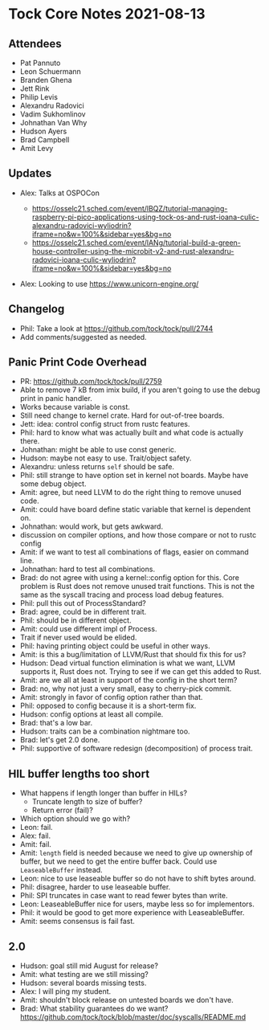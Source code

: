 # Tock Core Notes 2021-08-13

## Attendees

- Pat Pannuto
- Leon Schuermann
- Branden Ghena
- Jett Rink
- Philip Levis
- Alexandru Radovici
- Vadim Sukhomlinov
- Johnathan Van Why
- Hudson Ayers
- Brad Campbell
- Amit Levy

## Updates

- Alex: Talks at OSPOCon
  - https://osselc21.sched.com/event/lBQZ/tutorial-managing-raspberry-pi-pico-applications-using-tock-os-and-rust-ioana-culic-alexandru-radovici-wyliodrin?iframe=no&w=100%&sidebar=yes&bg=no
  - https://osselc21.sched.com/event/lANg/tutorial-build-a-green-house-controller-using-the-microbit-v2-and-rust-alexandru-radovici-ioana-culic-wyliodrin?iframe=no&w=100%&sidebar=yes&bg=no

- Alex: Looking to use https://www.unicorn-engine.org/

## Changelog

- Phil: Take a look at https://github.com/tock/tock/pull/2744
- Add comments/suggested as needed.

## Panic Print Code Overhead

- PR: https://github.com/tock/tock/pull/2759
- Able to remove 7 kB from imix build, if you aren't going to use the debug
  print in panic handler.
- Works because variable is const.
- Still need change to kernel crate. Hard for out-of-tree boards.
- Jett: idea: control config struct from rustc features.
- Phil: hard to know what was actually built and what code is actually there.
- Johnathan: might be able to use const generic.
- Hudson: maybe not easy to use. Trait/object safety.
- Alexandru: unless returns `self` should be safe.
- Phil: still strange to have option set in kernel not boards. Maybe have some
  debug object.
- Amit: agree, but need LLVM to do the right thing to remove unused code.
- Amit: could have board define static variable that kernel is dependent on.
- Johnathan: would work, but gets awkward.
- discussion on compiler options, and how those compare or not to rustc config
- Amit: if we want to test all combinations of flags, easier on command line.
- Johnathan: hard to test all combinations.
- Brad: do not agree with using a kernel::config option for this. Core problem
  is Rust does not remove unused trait functions. This is not the same as the
  syscall tracing and process load debug features.
- Phil: pull this out of ProcessStandard?
- Brad: agree, could be in different trait.
- Phil: should be in different object.
- Amit: could use different impl of Process.
- Trait if never used would be elided.
- Phil: having printing object could be useful in other ways.
- Amit: is this a bug/limitation of LLVM/Rust that should fix this for us?
- Hudson: Dead virtual function elimination is what we want, LLVM supports it,
  Rust does not. Trying to see if we can get this added to Rust.
- Amit: are we all at least in support of the config in the short term?
- Brad: no, why not just a very small, easy to cherry-pick commit.
- Amit: strongly in favor of config option rather than that.
- Phil: opposed to config because it is a short-term fix.
- Hudson: config options at least all compile.
- Brad: that's a low bar.
- Hudson: traits can be a combination nightmare too.
- Brad: let's get 2.0 done.
- Phil: supportive of software redesign (decomposition) of process trait.

## HIL buffer lengths too short

- What happens if length longer than buffer in HILs?
  - Truncate length to size of buffer?
  - Return error (fail)?
- Which option should we go with?
- Leon: fail.
- Alex: fail.
- Amit: fail.
- Amit: `length` field is needed because we need to give up ownership of buffer,
  but we need to get the entire buffer back. Could use `LeaseableBuffer`
  instead.
- Leon: nice to use leaseable buffer so do not have to shift bytes around.
- Phil: disagree, harder to use leaseable buffer.
- Phil: SPI truncates in case want to read fewer bytes than write.
- Leon: LeaseableBuffer nice for users, maybe less so for implementors.
- Phil: it would be good to get more experience with LeaseableBuffer.
- Amit: seems consensus is fail fast.

## 2.0

- Hudson: goal still mid August for release?
- Amit: what testing are we still missing?
- Hudson: several boards missing tests.
- Alex: I will ping my student.
- Amit: shouldn't block release on untested boards we don't have.
- Brad: What stability guarantees do we want?
  https://github.com/tock/tock/blob/master/doc/syscalls/README.md
